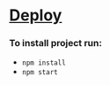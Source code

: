 # [Deploy](https://isvitka.github.io/qmedia-test-task)
### To install project run:
- `npm install`
- `npm start`
